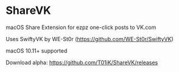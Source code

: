 # ShareVK
macOS Share Extension for ezpz one-click posts to VK.com

Uses SwiftyVK by WE-St0r (https://github.com/WE-St0r/SwiftyVK)

macOS 10.11+ supported

Download alpha: https://github.com/T01iK/ShareVK/releases
